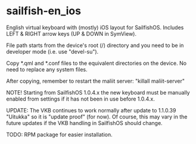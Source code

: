 sailfish-en_ios
===============

English virtual keyboard with (mostly) iOS layout for SailfishOS. Includes LEFT &amp; RIGHT arrow keys (UP &amp; DOWN in SymView).

File path starts from the device's root (/) directory and you need to be in developer mode (i.e. use "devel-su"). 

Copy *.qml and *.conf files to the equivalent directories on the device.
No need to replace any system files.

After copying, remember to restart the maliit server:
"killall maliit-server"

NOTE! Starting from SailfishOS 1.0.4.x the new keyboard must be manually enabled from settings if it has not been in use before 1.0.4.x.

UPDATE: The VKB continues to work normally after update to 1.1.0.39 "Uitukka" so it is "update proof" (for now). Of course, this may vary in the future updates if the VKB handling in SailfishOS should change.    

TODO: RPM package for easier installation.

